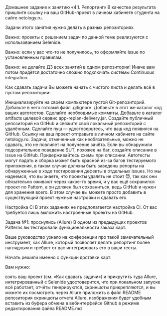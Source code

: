 Домашнее задание к занятию «4.1. Репортинг»
В качестве результата пришлите ссылку на ваш GitHub-проект в личном кабинете студента на сайте netology.ru.

Задачи этого занятия нужно делать в разных репозиториях.

Важно: проекты с решением задач по данной теме реализуются с использованием Selenide.

Важно: если у вас что-то не получилось, то оформляйте issue по установленным правилам.

Важно: не делайте ДЗ всех занятий в одном репозитории! Иначе вам потом придётся достаточно сложно подключать системы Continuous integration.

Как сдавать задачи
Вы можете начать с чистого листа и делать всё в пустом репозитории:

Инициализируйте на своём компьютере пустой Git-репозиторий.
Добавьте в него готовый файл .gitignore.
Добавьте в этот же каталог код ваших автотестов.
Сделайте необходимые коммиты.
Добавьте в каталог artifacts целевой сервис app-replan-delivery.jar.
Создайте публичный репозиторий на GitHub и свяжите свой локальный репозиторий с удалённым.
Сделайте пуш — удостоверьтесь, что ваш код появился на GitHub.
Ссылку на ваш проект отправьте в личном кабинете на сайте netology.ru.
Задачи, отмеченные как необязательные, можно не сдавать, это не повлияет на получение зачёта.
Если вы обнаружили подозрительное поведение SUT, похожее на баг, создайте описание в issue на GitHub. Придерживайтесь схемы при описании.
Автотесты могут падать и сборка может быть красной из-за багов тестируемого приложения, в таком случае должны быть заведены репорты на обнаруженные в ходе тестирования дефекты в отдельных issues.
Но мы надеемся, что вы знаете, что проекты удалять не стоит 😈, так как они обязательно оживают через какое-то время, и у вас ещё сохранился проект по Pattern, а он должен был сохраниться, ведь GitHub и нужен для хранения всего. В этом случае вы можете просто добавить в существующий проект нужные настройки и сдавать его.

Настройка CI
В этих заданиях не предполагается настройка CI. От вас требуется лишь выложить настроенные проекты на GitHub.

Задача №1: проснулись (Allure)
В одном из предыдущих проектов Patterns вы тестировали функциональности заказа карт.

Ваше руководство узнало на конференции про такой замечательный инструмент, как Allure, который позволяет делать репортинг более наглядным и требует от вас интегрировать его в ваши тесты.

Начать решили именно с функции доставки карт:



Вам нужно:

взять ваш проект (см. «Как сдавать задачи») и прикрутить туда Allure, интегрированный с Selenide
удостоверится, что при локальном запуске всё работает, отчёты генерируются, скриншоты прикрепляются, и вы можете их посмотреть через Allure
приложить в файл README репозитория скриншоты отчета Allure, изображения будет удобным вставить из буфера обмена в вебинтерфейсе Github в режиме редактирования файла README.md